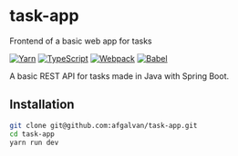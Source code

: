 # task-app

Frontend of a basic web app for tasks

[![Yarn](https://img.shields.io/static/v1?label=Yarn&message=v1.22&style=for-the-badge&logo=yarn&labelColor=22272E&color=2C8EBB)](https://yarnpkg.com/)
[![TypeScript](https://img.shields.io/static/v1?label=TypeScript&message=v4.1&style=for-the-badge&logo=typescript&labelColor=22272E&color=27609e)](https://www.typescriptlang.org/)
[![Webpack](https://img.shields.io/static/v1?label=Webpack&message=v5.24&style=for-the-badge&logo=webpack&labelColor=22272E&color=8dd6f9)](https://webpack.js.org/)
[![Babel](https://img.shields.io/static/v1?label=Babel&message=v7.13&style=for-the-badge&logo=babel&labelColor=22272E&color=F9DC3E)](https://babeljs.io/)

A basic REST API for tasks made in Java with Spring Boot.

## Installation

```bash
git clone git@github.com:afgalvan/task-app.git
cd task-app
yarn run dev
```
